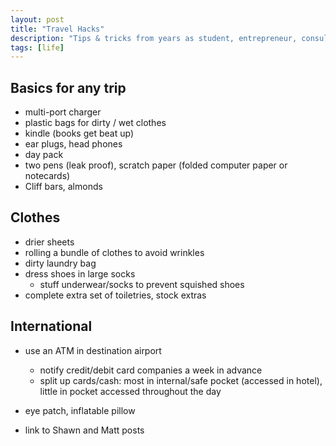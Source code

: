 ```yaml
---
layout: post
title: "Travel Hacks"
description: "Tips & tricks from years as student, entrepreneur, consultant, and vagabond."
tags: [life]
---
```


## Basics for any trip

* multi-port charger
* plastic bags for dirty / wet clothes
* kindle (books get beat up)
* ear plugs, head phones
* day pack
* two pens (leak proof), scratch paper (folded computer paper or notecards)
* Cliff bars, almonds

## Clothes

* drier sheets
* rolling a bundle of clothes to avoid wrinkles
* dirty laundry bag
* dress shoes in large socks
  * stuff underwear/socks to prevent squished shoes
* complete extra set of toiletries, stock extras


## International
* use an ATM in destination airport
  * notify credit/debit card companies a week in advance
  * split up cards/cash: most in internal/safe pocket (accessed in hotel),
    little in pocket accessed throughout the day
* eye patch, inflatable pillow

* link to Shawn and Matt posts

[super-packer]: http://www.shawnlankton.com/2011/02/become-a-super-packer/
[power-strip]: http://www.shawnlankton.com/2012/07/best-travel-power-strip/
[matt]: http://matt.might.net/articles/travel-hacks/
